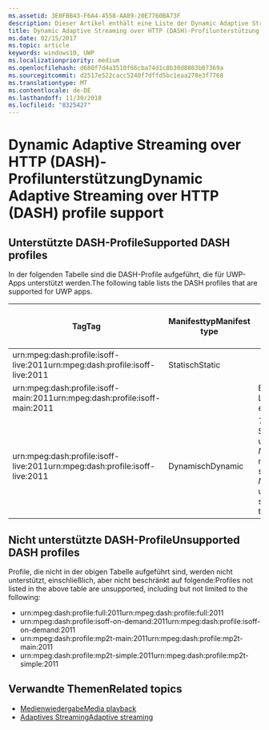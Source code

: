 ```yaml
---
ms.assetid: 3E0FBB43-F6A4-4558-AA89-20E7760BA73F
description: Dieser Artikel enthält eine Liste der Dynamic Adaptive Streaming over HTTP (DASH)-Profile, die für UWP-Apps unterstützt werden.
title: Dynamic Adaptive Streaming over HTTP (DASH)-Profilunterstützung
ms.date: 02/15/2017
ms.topic: article
keywords: windows10, UWP
ms.localizationpriority: medium
ms.openlocfilehash: d680f7d4a3510f66cba74d1c8b30d8883b07369a
ms.sourcegitcommit: d2517e522cacc5240f7dffd5bc1eaa278e3f7768
ms.translationtype: MT
ms.contentlocale: de-DE
ms.lasthandoff: 11/30/2018
ms.locfileid: "8325427"
---
```

# <a name="dynamic-adaptive-streaming-over-http-dash-profile-support"></a><span data-ttu-id="082c7-104">Dynamic Adaptive Streaming over HTTP (DASH)-Profilunterstützung</span><span class="sxs-lookup"><span data-stu-id="082c7-104">Dynamic Adaptive Streaming over HTTP (DASH) profile support</span></span>


## <a name="supported-dash-profiles"></a><span data-ttu-id="082c7-105">Unterstützte DASH-Profile</span><span class="sxs-lookup"><span data-stu-id="082c7-105">Supported DASH profiles</span></span>
<span data-ttu-id="082c7-106">In der folgenden Tabelle sind die DASH-Profile aufgeführt, die für UWP-Apps unterstützt werden.</span><span class="sxs-lookup"><span data-stu-id="082c7-106">The following table lists the DASH profiles that are supported for UWP apps.</span></span>

|<span data-ttu-id="082c7-107">Tag</span><span class="sxs-lookup"><span data-stu-id="082c7-107">Tag</span></span> | <span data-ttu-id="082c7-108">Manifesttyp</span><span class="sxs-lookup"><span data-stu-id="082c7-108">Manifest type</span></span> | <span data-ttu-id="082c7-109">Hinweise</span><span class="sxs-lookup"><span data-stu-id="082c7-109">Notes</span></span>|<span data-ttu-id="082c7-110">Juliversion von Windows 10</span><span class="sxs-lookup"><span data-stu-id="082c7-110">July release of Windows 10</span></span>|<span data-ttu-id="082c7-111">Windows 10, Version 1511</span><span class="sxs-lookup"><span data-stu-id="082c7-111">Windows 10, Version 1511</span></span>|<span data-ttu-id="082c7-112">Windows 10, Version 1607</span><span class="sxs-lookup"><span data-stu-id="082c7-112">Windows 10, Version 1607</span></span> |<span data-ttu-id="082c7-113">Windows 10, Version 1607</span><span class="sxs-lookup"><span data-stu-id="082c7-113">Windows 10, Version 1607</span></span> |<span data-ttu-id="082c7-114">Windows 10, Version 1703</span><span class="sxs-lookup"><span data-stu-id="082c7-114">Windows 10, Version 1703</span></span>|
|----------------|------|-------|-----------|--------------|---------|-------|--------|
|<span data-ttu-id="082c7-115">urn:mpeg&#58;dash:profile:isoff-live:2011</span><span class="sxs-lookup"><span data-stu-id="082c7-115">urn:mpeg&#58;dash:profile:isoff-live:2011</span></span> | <span data-ttu-id="082c7-116">Statisch</span><span class="sxs-lookup"><span data-stu-id="082c7-116">Static</span></span> |     |<span data-ttu-id="082c7-117">Unterstützt</span><span class="sxs-lookup"><span data-stu-id="082c7-117">Supported</span></span>            |  <span data-ttu-id="082c7-118">Unterstützt</span><span class="sxs-lookup"><span data-stu-id="082c7-118">Supported</span></span>              | <span data-ttu-id="082c7-119">Unterstützt</span><span class="sxs-lookup"><span data-stu-id="082c7-119">Supported</span></span>        |<span data-ttu-id="082c7-120">Unterstützt</span><span class="sxs-lookup"><span data-stu-id="082c7-120">Supported</span></span>| <span data-ttu-id="082c7-121">Unterstützt</span><span class="sxs-lookup"><span data-stu-id="082c7-121">Supported</span></span>|
|<span data-ttu-id="082c7-122">urn:mpeg&#58;dash:profile:isoff-main:2011</span><span class="sxs-lookup"><span data-stu-id="082c7-122">urn:mpeg&#58;dash:profile:isoff-main:2011</span></span> |        | <span data-ttu-id="082c7-123">Beste Leistung</span><span class="sxs-lookup"><span data-stu-id="082c7-123">Best effort</span></span> | <span data-ttu-id="082c7-124">Unterstützt</span><span class="sxs-lookup"><span data-stu-id="082c7-124">Supported</span></span>            |  <span data-ttu-id="082c7-125">Unterstützt</span><span class="sxs-lookup"><span data-stu-id="082c7-125">Supported</span></span>              | <span data-ttu-id="082c7-126">Unterstützt</span><span class="sxs-lookup"><span data-stu-id="082c7-126">Supported</span></span>        |<span data-ttu-id="082c7-127">Unterstützt</span><span class="sxs-lookup"><span data-stu-id="082c7-127">Supported</span></span>| <span data-ttu-id="082c7-128">Unterstützt</span><span class="sxs-lookup"><span data-stu-id="082c7-128">Supported</span></span>|
|<span data-ttu-id="082c7-129">urn:mpeg&#58;dash:profile:isoff-live:2011</span><span class="sxs-lookup"><span data-stu-id="082c7-129">urn:mpeg&#58;dash:profile:isoff-live:2011</span></span> | <span data-ttu-id="082c7-130">Dynamisch</span><span class="sxs-lookup"><span data-stu-id="082c7-130">Dynamic</span></span> | <span data-ttu-id="082c7-131">$Time$ wird in Segmentvorlagen unterstützt, aber $Number$ nicht.</span><span class="sxs-lookup"><span data-stu-id="082c7-131">$Time$ is supported but $Number$ is unsupported in segment templates</span></span> | <span data-ttu-id="082c7-132">Nicht unterstützt</span><span class="sxs-lookup"><span data-stu-id="082c7-132">Not Supported</span></span>            | <span data-ttu-id="082c7-133">Nicht unterstützt</span><span class="sxs-lookup"><span data-stu-id="082c7-133">Not Supported</span></span>              | <span data-ttu-id="082c7-134">Nicht unterstützt</span><span class="sxs-lookup"><span data-stu-id="082c7-134">Not Supported</span></span>        |<span data-ttu-id="082c7-135">Nicht unterstützt</span><span class="sxs-lookup"><span data-stu-id="082c7-135">Not Supported</span></span>| <span data-ttu-id="082c7-136">Unterstützt</span><span class="sxs-lookup"><span data-stu-id="082c7-136">Supported</span></span>|


## <a name="unsupported-dash-profiles"></a><span data-ttu-id="082c7-137">Nicht unterstützte DASH-Profile</span><span class="sxs-lookup"><span data-stu-id="082c7-137">Unsupported DASH profiles</span></span>
<span data-ttu-id="082c7-138">Profile, die nicht in der obigen Tabelle aufgeführt sind, werden nicht unterstützt, einschließlich, aber nicht beschränkt auf folgende:</span><span class="sxs-lookup"><span data-stu-id="082c7-138">Profiles not listed in the above table are unsupported, including but not limited to the following:</span></span>

* <span data-ttu-id="082c7-139">urn:mpeg&#58;dash:profile:full:2011</span><span class="sxs-lookup"><span data-stu-id="082c7-139">urn:mpeg&#58;dash:profile:full:2011</span></span>
* <span data-ttu-id="082c7-140">urn:mpeg&#58;dash:profile:isoff-on-demand:2011</span><span class="sxs-lookup"><span data-stu-id="082c7-140">urn:mpeg&#58;dash:profile:isoff-on-demand:2011</span></span>
* <span data-ttu-id="082c7-141">urn:mpeg&#58;dash:profile:mp2t-main:2011</span><span class="sxs-lookup"><span data-stu-id="082c7-141">urn:mpeg&#58;dash:profile:mp2t-main:2011</span></span>
* <span data-ttu-id="082c7-142">urn:mpeg&#58;dash:profile:mp2t-simple:2011</span><span class="sxs-lookup"><span data-stu-id="082c7-142">urn:mpeg&#58;dash:profile:mp2t-simple:2011</span></span>


## <a name="related-topics"></a><span data-ttu-id="082c7-143">Verwandte Themen</span><span class="sxs-lookup"><span data-stu-id="082c7-143">Related topics</span></span>

* [<span data-ttu-id="082c7-144">Medienwiedergabe</span><span class="sxs-lookup"><span data-stu-id="082c7-144">Media playback</span></span>](media-playback.md)
* [<span data-ttu-id="082c7-145">Adaptives Streaming</span><span class="sxs-lookup"><span data-stu-id="082c7-145">Adaptive streaming</span></span>](adaptive-streaming.md)
 

 




